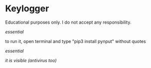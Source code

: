 # Keylogger
Educational purposes only. I do not accept any responsibility.


*essential*

to run it, open terminal and type "pip3 install pynput" without quotes

*essential*

*it is visible (antivirus too)*
